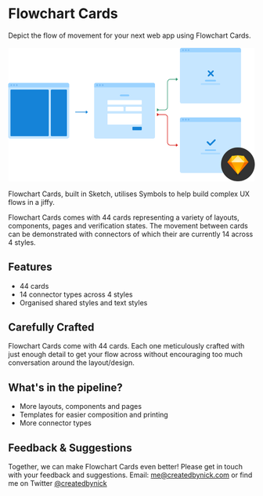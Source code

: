 # Flowchart Cards

Depict the flow of movement for your next web app using Flowchart Cards.
<br/><br/>
![Flowchart Cards examples](images/preview.png)

Flowchart Cards, built in Sketch, utilises Symbols to help build complex UX flows in a jiffy.

Flowchart Cards comes with 44 cards representing a variety of layouts, components, pages and verification states. The movement between cards can be demonstrated with connectors of which their are currently 14 across 4 styles.

## Features

- 44 cards
- 14 connector types across 4 styles
- Organised shared styles and text styles

## Carefully Crafted
Flowchart Cards come with 44 cards. Each one meticulously crafted with just enough detail to get your flow across without encouraging too much conversation around the layout/design.

## What's in the pipeline?

- More layouts, components and pages
- Templates for easier composition and printing
- More connector types

## Feedback & Suggestions

Together, we can make Flowchart Cards even better! Please get in touch with your feedback and suggestions.
Email: me@createdbynick.com or find me on Twitter [@createdbynick](https://twitter.com/createdbynick)
